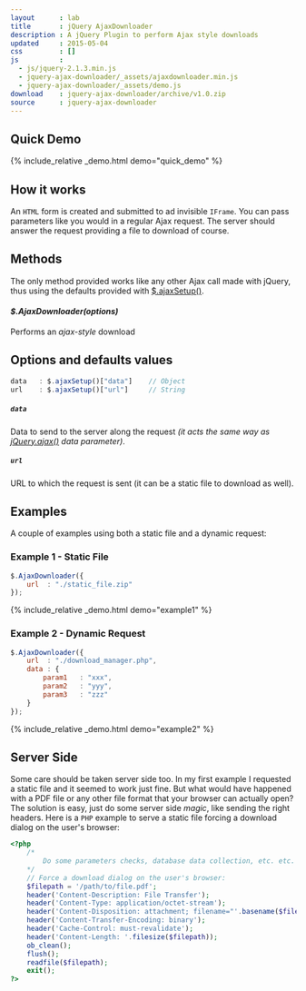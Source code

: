 ```yaml
---
layout      : lab
title       : jQuery AjaxDownloader
description : A jQuery Plugin to perform Ajax style downloads
updated     : 2015-05-04
css         : []
js          :
  - js/jquery-2.1.3.min.js
  - jquery-ajax-downloader/_assets/ajaxdownloader.min.js
  - jquery-ajax-downloader/_assets/demo.js
download    : jquery-ajax-downloader/archive/v1.0.zip
source      : jquery-ajax-downloader
---
```



## Quick Demo
{% include_relative _demo.html demo="quick_demo" %}


## How it works
An `HTML` form is created and submitted to ad invisible `IFrame`. You can pass parameters like you would in a regular Ajax request.
The server should answer the request providing a file to download of course.


## Methods
The only method provided works like any other Ajax call made with jQuery, thus using the defaults provided with [$.ajaxSetup()](http://api.jquery.com/jquery.ajaxsetup/).

#### *$.AjaxDownloader(options)*
Performs an *ajax-style* download



## Options and defaults values
```javascript
data   : $.ajaxSetup()["data"]    // Object
url    : $.ajaxSetup()["url"]     // String
```

##### `data`
Data to send to the server along the request *(it acts the same way as [jQuery.ajax()](http://api.jquery.com/jQuery.ajax/) data parameter)*.

##### `url`
URL to which the request is sent (it can be a static file to download as well).



## Examples
A couple of examples using both a static file and a dynamic request:

### Example 1 - Static File
```javascript
$.AjaxDownloader({
    url  : "./static_file.zip"
});
```
{% include_relative _demo.html demo="example1" %}

### Example 2 - Dynamic Request
```javascript
$.AjaxDownloader({
    url  : "./download_manager.php",
    data : {
        param1   : "xxx",
        param2   : "yyy",
        param3   : "zzz"
    }
});
```
{% include_relative _demo.html demo="example2" %}


## Server Side
Some care should be taken server side too. In my first example I requested a static file and it seemed to work just fine. But what would have happened with a PDF file or any other file format that your browser can actually open?
The solution is easy, just do some server side *magic*, like sending the right headers. Here is a `PHP` example to serve a static file forcing a download dialog on the user's browser:

```php
<?php
    /*
        Do some parameters checks, database data collection, etc. etc. here
    */
    // Force a download dialog on the user's browser:
    $filepath = '/path/to/file.pdf';
    header('Content-Description: File Transfer');
    header('Content-Type: application/octet-stream');
    header('Content-Disposition: attachment; filename="'.basename($filepath).'"');
    header('Content-Transfer-Encoding: binary');
    header('Cache-Control: must-revalidate');
    header('Content-Length: '.filesize($filepath));
    ob_clean();
    flush();
    readfile($filepath);
    exit();
?>
```
